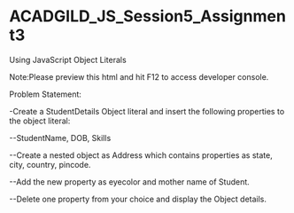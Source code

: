 # ACADGILD_JS_Session5_Assignment3

Using JavaScript Object Literals

Note:Please preview this html and hit F12 to access developer console.

Problem Statement:

-Create a StudentDetails Object literal and insert the following properties to the object
literal:

--StudentName, DOB, Skills

--Create a nested object as Address which contains properties as state, city, country,
pincode.

--Add the new property as eyecolor and mother name of Student.

--Delete one property from your choice and display the Object details.
